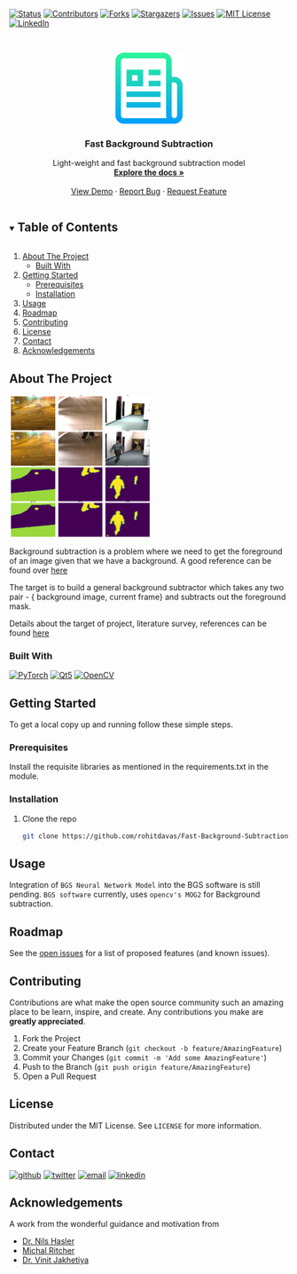 <!-- PROJECT SHIELDS -->
<!--
*** I'm using markdown "reference style" links for readability.
*** Reference links are enclosed in brackets [ ] instead of parentheses ( ).
*** See the bottom of this document for the declaration of the reference variables
*** for contributors-url, forks-url, etc. This is an optional, concise syntax you may use.
*** https://www.markdownguide.org/basic-syntax/#reference-style-links
-->
[![Status][developement-shield]][developement-shiled-url]
[![Contributors][contributors-shield]][contributors-url]
[![Forks][forks-shield]][forks-url]
[![Stargazers][stars-shield]][stars-url]
[![Issues][issues-shield]][issues-url]
[![MIT License][license-shield]][license-url]
[![LinkedIn][linkedin-shield]][linkedin-url]


<!-- PROJECT LOGO -->
<br />
<p align="center">
  <a href="https://github.com/rohitdavas/fast-background-subtraction">
    <img src="../images/logo.png" alt="Logo">
  </a>

  <h3 align="center">Fast Background Subtraction</h3>

  <p align="center">
    Light-weight and fast background subtraction model 
    <br />
    <a href="https://rohitdavas.github.io/projects/Fast-Background-Subtraction.html"><strong>Explore the docs »</strong></a>
    <br />
    <br />
    <a href="https://github.com/rohitdavas/fast-background-subtraction">View Demo</a>
    ·
    <a href="https://github.com/rohitdavas/fast-background-subtraction/issues">Report Bug</a>
    ·
    <a href="https://github.com/rohitdavas/fast-background-subtraction/issues">Request Feature</a>
  </p>
</p>


<!-- TABLE OF CONTENTS -->
<details open="open">
  <summary><h2 style="display: inline-block">Table of Contents</h2></summary>
  <ol>
    <li>
      <a href="#about-the-project">About The Project</a>
      <ul>
        <li><a href="#built-with">Built With</a></li>
      </ul>
    </li>
    <li>
      <a href="#getting-started">Getting Started</a>
      <ul>
        <li><a href="#prerequisites">Prerequisites</a></li>
        <li><a href="#installation">Installation</a></li>
      </ul>
    </li>
    <li><a href="#usage">Usage</a></li>
    <li><a href="#roadmap">Roadmap</a></li>
    <li><a href="#contributing">Contributing</a></li>
    <li><a href="#license">License</a></li>
    <li><a href="#contact">Contact</a></li>
    <li><a href="#acknowledgements">Acknowledgements</a></li>
  </ol>
</details>



<!-- ABOUT THE PROJECT -->
## About The Project
<a href="https://github.com/rohitdavas/fast-background-subtraction">
    <img src="../images/project_logo.png" alt="Project image" width="256" height="256">
</a>

Background subtraction is a problem where we need to get the foreground of an image given that we have a background. 
A good reference can be found over [here](https://sites.google.com/site/backgroundsubtraction/Home?authuser=0)

The target is to build a general background subtractor which takes any two pair - { background image, current frame} and 
subtracts out the foreground mask.

Details about the target of project, literature survey, references can be found [here](https://sites.google.com/site/backgroundsubtraction/Home?authuser=0)

### Built With
[![PyTorch][pytorch-shield]][pytorch-shield-url] [![Qt5][qt-shield]][qt-shield-url] [![OpenCV][opencv-shield]][opencv-shield-url]

<!-- GETTING STARTED -->
## Getting Started

To get a local copy up and running follow these simple steps.

### Prerequisites
Install the requisite libraries as mentioned in the requirements.txt in the module.

### Installation

1. Clone the repo
   ```sh
   git clone https://github.com/rohitdavas/Fast-Background-Subtraction.git
   ```



<!-- USAGE EXAMPLES -->
## Usage
Integration of `BGS Neural Network Model` into the BGS software is still pending. `BGS software` currently, uses
`opencv's MOG2` for Background subtraction. 

<!-- ROADMAP -->
## Roadmap

See the [open issues](https://github.com/rohitdavas/Fast-Background-Subtraction/issues) for a list of proposed features (and known issues).



<!-- CONTRIBUTING -->
## Contributing

Contributions are what make the open source community such an amazing place to be learn, inspire, and create. Any contributions you make are **greatly appreciated**.

1. Fork the Project
2. Create your Feature Branch (`git checkout -b feature/AmazingFeature`)
3. Commit your Changes (`git commit -m 'Add some AmazingFeature'`)
4. Push to the Branch (`git push origin feature/AmazingFeature`)
5. Open a Pull Request



<!-- LICENSE -->
## License

Distributed under the MIT License. See `LICENSE` for more information.



<!-- CONTACT -->
## Contact
[![github][github-shield]][github-shield-url]
[![twitter][twitter-shield]][twitter-shield-url]
[![email][email-shield]][email-shield-url]
[![linkedin][linkedin-shield]][linkedin-url]

<!-- ACKNOWLEDGEMENTS -->
## Acknowledgements
A work from the wonderful guidance and motivation from 
* [Dr. Nils Hasler](https://www.linkedin.com/in/nils-hasler-91734a12/)
* [Michal Ritcher](https://www.linkedin.com/in/michal-richter-595661154/)
* [Dr. Vinit Jakhetiya](https://www.linkedin.com/in/vinit-jakhetiya-ph-d-b2450a80/?originalSubdomain=in)


<!-- MARKDOWN LINKS & IMAGES -->
<!-- https://www.markdownguide.org/basic-syntax/#reference-style-links -->

[contributors-shield]: https://img.shields.io/github/contributors/rohitdavas/fast-background-subtraction.svg?style=for-the-badge
[contributors-url]: https://github.com/rohitdavas/fast-background-subtraction/graphs/contributors

[forks-shield]: https://img.shields.io/github/forks/rohitdavas/fast-background-subtraction.svg?style=for-the-badge
[forks-url]: https://github.com/rohitdavas/fast-background-subtraction/network/members

[stars-shield]: https://img.shields.io/github/stars/rohitdavas/fast-background-subtraction.svg?style=for-the-badge
[stars-url]: https://github.com/rohitdavas/fast-background-subtraction/stargazers

[issues-shield]: https://img.shields.io/github/issues/rohitdavas/fast-background-subtraction.svg?style=for-the-badge
[issues-url]: https://github.com/rohitdavas/fast-background-subtraction/issues

[license-shield]: https://img.shields.io/github/license/rohitdavas/fast-background-subtraction.svg?style=for-the-badge
[license-url]: https://github.com/rohitdavas/repo/blob/master/LICENSE

[linkedin-shield]: https://img.shields.io/badge/-LinkedIn-black.svg?style=for-the-badge&logo=linkedin&colorB=555
[linkedin-url]: https://linkedin.com/in/rohit-davas

[developement-shield]:https://img.shields.io/static/v1?label=Status&message=In-Developement&color=informational
[developement-shiled-url]:https://github.com/rohitdavas/fast-background-subtraction

[pytorch-shield]:https://img.shields.io/static/v1?label=PyTorch&message=1.7.1&color=red
[pytorch-shield-url]:https://pytorch.org/

[qt-shield]:https://img.shields.io/static/v1?label=qt&message=5&color=green
[qt-shield-url]:https://www.qt.io/

[opencv-shield]: https://img.shields.io/static/v1?label=openCV&message=4.5.1&color=blue
[opencv-shield-url]:https://opencv.org

[github-shield]:https://img.shields.io/github/followers/rohitdavas?label=follow&style=social
[github-shield-url]:https://github.com/rohitdavas

[twitter-shield]:https://img.shields.io/twitter/follow/rohitdavas?label=Follow&style=social
[twitter-shield-url]:https://twitter.com/rohitdavas

[email-shield]:https://img.shields.io/static/v1?label=email&message=rohitdavas.git@gmail.com&color=blueviolet
[email-shield-url]:https://rohitdavas.github.io/ 